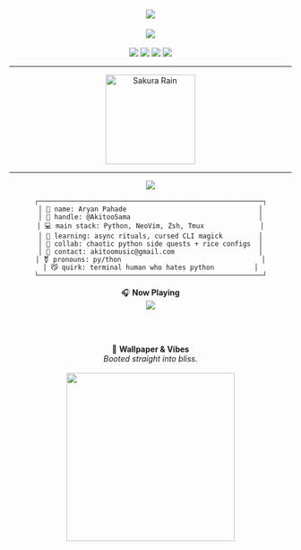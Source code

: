 <h1 align="center">
  <img src="https://readme-typing-svg.demolab.com?font=Fira+Code&size=26&duration=4000&pause=1000&color=FFB6C1&center=true&vCenter=true&width=700&lines=welcome+to+my+pretty+terminal+~;aka+@AkitooSama+%F0%9F%A7%9C%E2%99%82%EF%B8%8F;arch+linux+btw+%7C+hyprland+%7C+zsh+%7C+neovim">
</h1>

<div align="center">
  <img src="https://skillicons.dev/icons?i=python,linux,neovim,tmux,zsh,bash" /><br/><br/>

  <img src="https://img.shields.io/badge/Arch-<3-1793d1?style=flat&logo=arch-linux&logoColor=white">
  <img src="https://img.shields.io/badge/WM-Hyprland-88c0d0?style=flat&logo=wayland&logoColor=white">
  <img src="https://img.shields.io/badge/Shell-Zsh-ffb6c1?style=flat&logo=gnu-bash&logoColor=white">
  <img src="https://img.shields.io/badge/Aesthetic-femboy~core-ff69b4?style=flat&logoColor=white">
</div>

---

<div align="center">
  <img src="https://i.imgur.com/EBnMdHX.gif" width="160px" alt="Sakura Rain" />
</div>

---

<div align="center">
  <img src="https://readme-typing-svg.herokuapp.com?font=Fira+Code&size=22&duration=4000&pause=1000&color=FFB6C1&center=true&vCenter=true&width=600&lines=🎀+about+me+%7C+system+fetch+~" />
</div>

<div align="center">

```shell
┌────────────────────────────────────────────────────────┐
│ 🌸 name: Aryan Pahade                                 │
│ 🎀 handle: @AkitooSama                                │
│ 💻 main stack: Python, NeoVim, Zsh, Tmux              │
│ 🔮 learning: async rituals, cursed CLI magick         │
│ 👯 collab: chaotic python side quests + rice configs  │
│ 💌 contact: akitoomusic@gmail.com                     │
│ ⚧ pronouns: py/thon                                   │
│ 😼 quirk: terminal human who hates python          │
└────────────────────────────────────────────────────────┘
```

<div align="center">

🎧 <strong>Now Playing</strong>  
<img src="https://img.shields.io/badge/Now%20Playing-Lain%20OST%20%7C%20INFOS%20BLEEDS%20IN%20MY%20SOUL-ffb6c1?style=for-the-badge&logo=spotify&logoColor=white" />

<br/><br/>

🌸 <strong>Wallpaper & Vibes</strong>  
<i>Booted straight into bliss.</i>  
<br/>
<img src="[https://i.imgur.com/WCWUjCT.gif](https://i.imgur.com/EBnMdHX.gif)" width="300px"/>

</div>
<!--- AkitooSama/AkitooSama is a ✨ special ✨ repository because its `README.md` appears on your GitHub profile. Preview this in dark mode — that's where it lives. --->
